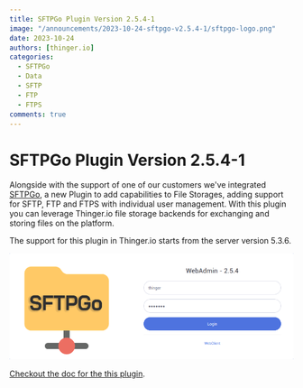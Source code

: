 ```yaml
---
title: SFTPGo Plugin Version 2.5.4-1
image: "/announcements/2023-10-24-sftpgo-v2.5.4-1/sftpgo-logo.png"
date: 2023-10-24
authors: [thinger.io]
categories:
  - SFTPGo
  - Data
  - SFTP
  - FTP
  - FTPS
comments: true
---
```


# SFTPGo Plugin Version 2.5.4-1

Alongside with the support of one of our customers  we've integrated [SFTPGo](https://sftpgo.com/), a new Plugin to add capabilities to File Storages, adding support for SFTP, FTP and FTPS with individual user management. With this plugin you can leverage Thinger.io file storage backends for exchanging and storing files on the platform.

The support for this plugin in Thinger.io starts from the server version 5.3.6.

<p align="center">
  <img src="/announcements/2023-10-24-sftpgo-v2.5.4-1/webadmin-login.png" onerror="this.src='/announcements/2023-10-24-sftpgo-v2.5.4-1/webadmin-login.png';this.onerror='';" alt="SFTPGo WebAdmin login with showcasing thinger credentials">
</p>

[Checkout the doc for the this plugin](/plugins/sftpgo/).

